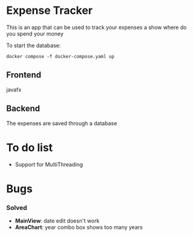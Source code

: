 # Expense Tracker

This is an app that can be used to track your expenses a show where do you spend your money

To start the database:
```shell
docker compose -f docker-compose.yaml up
```

## Frontend

javafx

## Backend 

The expenses are saved through a database 

# To do list

* Support for MultiThreading

# Bugs

### Solved

* __MainView__: date edit doesn't work
* __AreaChart__: year combo box shows too many years
